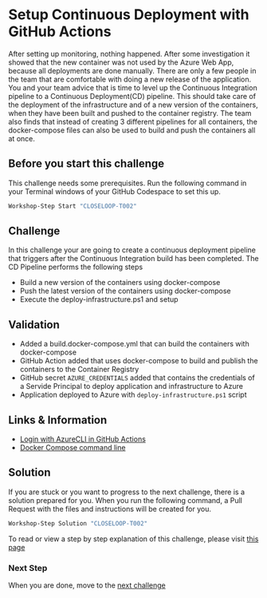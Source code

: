 # Setup Continuous Deployment with GitHub Actions

After setting up monitoring, nothing happened. After some investigation it showed that the new container was not used by the Azure Web App, because all deployments are done manually. There are only a few people in the team that are comfortable with doing a new release of the application. You and your team advice that is time to level up the Continuous Integration pipeline to a Continuous Deployment(CD) pipeline. This should take care of the deployment of the infrastructure and of a new version of the containers, when they have been built and pushed to the container registry. The team also finds that instead of creating 3 different pipelines for all containers, the docker-compose files can also be used to build and push the containers all at once.

## Before you start this challenge

This challenge needs some prerequisites. Run the following command in your Terminal windows of your GitHub Codespace to set this up.

```bash
Workshop-Step Start "CLOSELOOP-T002"
```

## Challenge 

In this challenge your are going to create a continuous deployment pipeline that triggers after the Continuous Integration build has been completed. The CD Pipeline performs the following steps
* Build a new version of the containers using docker-compose
* Push the latest version of the containers using docker-compose
* Execute the deploy-infrastructure.ps1 and setup

## Validation

* Added a build.docker-compose.yml that can build the containers with docker-compose
* GitHub Action added that uses docker-compose to build and publish the containers to the Container Registry
* GitHub secret `AZURE_CREDENTIALS` added that contains the credentials of a Servide Principal to deploy application and infrastructure to Azure
* Application deployed to Azure with `deploy-infrastructure.ps1` script

## Links & Information

* [Login with AzureCLI in GitHub Actions](https://github.com/marketplace/actions/azure-login)
* [Docker Compose command line]()

## Solution

If you are stuck or you want to progress to the next challenge, there is a solution prepared for you. When you run the following command, a Pull Request with the files and instructions will be created for you. 

```powershell
Workshop-Step Solution "CLOSELOOP-T002"
```

To read or view a step by step explanation of this challenge, please visit [this page](/Challenges/Module3-ClosingTheFeedbackLoop/Step-By-Step/CLOSELOOP-T002-SBS.md)

### Next Step

When you are done, move to the [next challenge](CLOSELOOP-T003,md)

